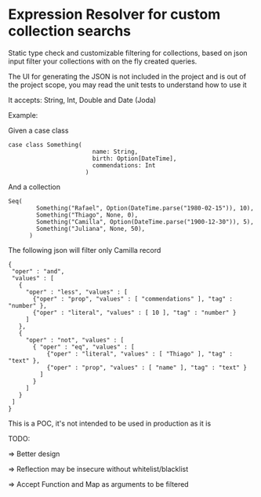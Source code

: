 # Expression Resolver for custom collection searchs

Static type check and customizable filtering for collections, based on json input filter your collections with on the fly created queries.

The UI for generating the JSON is not included in the project and is out of the project scope, you may read the unit tests to understand how to use it

It accepts: String, Int, Double and Date (Joda)

Example:

Given a case class





```  
case class Something(
                        name: String,
                        birth: Option[DateTime],
                        commendations: Int
                      )
```

And a collection

```
Seq(
        Something("Rafael", Option(DateTime.parse("1980-02-15")), 10),
        Something("Thiago", None, 0),
        Something("Camilla", Option(DateTime.parse("1900-12-30")), 5),
        Something("Juliana", None, 50),
      )
```

The following json will filter only Camilla record

```
{
 "oper" : "and",
 "values" : [
   {
     "oper" : "less", "values" : [
       {"oper" : "prop", "values" : [ "commendations" ], "tag" : "number" },
       {"oper" : "literal", "values" : [ 10 ], "tag" : "number" }
     ]
   },
   {
     "oper" : "not", "values" : [
       { "oper" : "eq", "values" : [
           {"oper" : "literal", "values" : [ "Thiago" ], "tag" : "text" },
           {"oper" : "prop", "values" : [ "name" ], "tag" : "text" }
         ]
       }
     ]
   }
 ]
}
```

This is a POC, it's not intended to be used in production as it is


TODO:

=> Better design

=> Reflection may be insecure without whitelist/blacklist

=> Accept Function and Map as arguments to be filtered
